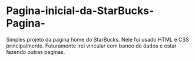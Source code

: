 # Pagina-inicial-da-StarBucks-Pagina-
Simples projeto da pagina home do StarBucks. Nele foi usado HTML e CSS principalmente. Futuramente irei vincular com banco de dados e estar fazendo outras paginas.
